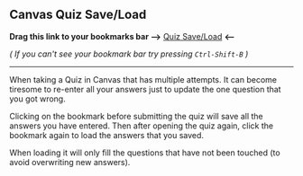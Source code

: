 ## Canvas Quiz Save/Load

**Drag this link to your bookmarks bar -->** <a href="<%= load('quizsaver','https://benjameep.tech/bookmarklets/dist/quizsaver.js') %>">Quiz Save/Load</a> **<--**

*( If you can't see your bookmark bar try pressing `Ctrl-Shift-B` )* 

----

When taking a Quiz in Canvas that has multiple attempts. It can become tiresome to re-enter all your answers just to update the one question that you got wrong. 

Clicking on the bookmark before submitting the quiz will save all the answers you have entered. Then after opening the quiz again, click the bookmark again to load the answers that you saved.

When loading it will only fill the questions that have not been touched (to avoid overwriting new answers).